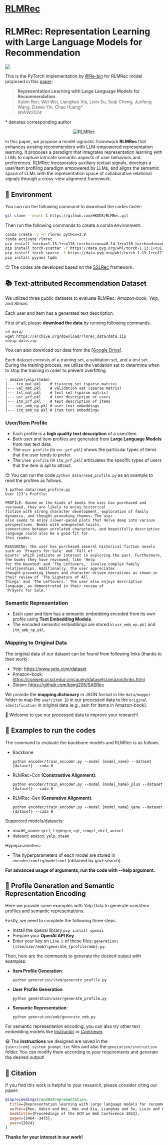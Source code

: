 # [RLMRec](https://github.com/HKUDS/RLMRec)

# RLMRec: Representation Learning with Large Language Models for Recommendation

<img src='RLMRec_cover.png' />

 This is the PyTorch implementation by <a href='https://github.com/Re-bin'>@Re-bin</a> for RLMRec model proposed in this [paper](https://arxiv.org/abs/2310.15950):

 >**Representation Learning with Large Language Models for Recommendation**  
 >Xubin Ren, Wei Wei, Lianghao Xia, Lixin Su, Suqi Cheng, Junfeng Wang, Dawei Yin, Chao Huang*\
 >*WWW2024*


\* denotes corresponding author
<p align="center">
<img src="RLMRec.png" alt="RLMRec" />
</p>

In this paper, we propose a model-agnostic framework **RLMRec** that enhances existing recommenders with LLM-empowered representation learning. It proposes a paradigm that integrates representation learning with LLMs to capture intricate semantic aspects of user behaviors and preferences. RLMRec incorporates auxiliary textual signals, develops a user/item profiling paradigm empowered by LLMs, and aligns the semantic space of LLMs with the representation space of collaborative relational signals through a cross-view alignment framework.

## 📝 Environment
You can run the following command to download the codes faster:
```bash
git clone --depth 1 https://github.com/HKUDS/RLMRec.git
```

Then run the following commands to create a conda environment:

```bash
conda create -y -n rlmrec python=3.9
conda activate rlmrec
pip install torch==1.13.1+cu116 torchvision==0.14.1+cu116 torchaudio==0.13.1 --extra-index-url https://download.pytorch.org/whl/cu116
pip install torch-scatter -f https://data.pyg.org/whl/torch-1.13.1+cu117.html
pip install torch-sparse -f https://data.pyg.org/whl/torch-1.13.1+cu117.html
pip install pyyaml tqdm
```

😉 The codes are developed based on the [SSLRec](https://github.com/HKUDS/SSLRec) framework.

## 📚 Text-attributed Recommendation Dataset

We utilized three public datasets to evaluate RLMRec:  *Amazon-book, Yelp,* and *Steam*.

Each user and item has a generated text description.

First of all, please **download the data** by running following commands.
 ```
 cd data/
 wget https://archive.org/download/rlmrec_data/data.zip
 unzip data.zip
 ```

You can also download our data from the [[Google Drive](https://drive.google.com/file/d/1PzePFsBcYofG1MV2FisFLBM2lMytbMdW/view?usp=sharing)].


Each dataset consists of a training set, a validation set, and a test set. During the training process, we utilize the validation set to determine when to stop the training in order to prevent overfitting.
```
- amazon(yelp/steam)
|--- trn_mat.pkl    # training set (sparse matrix)
|--- val_mat.pkl    # validation set (sparse matrix)
|--- tst_mat.pkl    # test set (sparse matrix)
|--- usr_prf.pkl    # text description of users
|--- itm_prf.pkl    # text description of items
|--- usr_emb_np.pkl # user text embeddings
|--- itm_emb_np.pkl # item text embeddings
```

### User/Item Profile
- Each profile is a **high quality text description** of a user/item.
- Both user and item profiles are generated from **Large Language Models** from raw text data.
- The `user profile` (in `usr_prf.pkl`) shows the particular types of items that the user tends to prefer. 
- The `item profile` (in `itm_prf.pkl`) articulates the specific types of users that the item is apt to attract. 

😊 You can run the code `python data/read_profile.py` as an example to read the profiles as follows.
```
$ python data/read_profile.py
User 123's Profile:

PROFILE: Based on the kinds of books the user has purchased and reviewed, they are likely to enjoy historical
fiction with strong character development, exploration of family dynamics, and thought-provoking themes. The user 
also seems to enjoy slower-paced plots that delve deep into various perspectives. Books with unexpected twists, 
connections between unrelated characters, and beautifully descriptive language could also be a good fit for 
this reader.

REASONING: The user has purchased several historical fiction novels such as 'Prayers for Sale' and 'Fall of 
Giants' which indicate an interest in exploring the past. Furthermore, the books they have reviewed, like 'Help 
for the Haunted' and 'The Leftovers,' involve complex family relationships. Additionally, the user appreciates 
thought-provoking themes and character-driven narratives as shown in their review of 'The Signature of All 
Things' and 'The Leftovers.' The user also enjoys descriptive language, as demonstrated in their review of 
'Prayers for Sale.'
```

### Semantic Representation
- Each user and item has a semantic embedding encoded from its own profile using **Text Embedding Models**.
- The encoded semantic embeddings are stored in `usr_emb_np.pkl` and `itm_emb_np.pkl`.

### Mapping to Original Data

The original data of our dataset can be found from following links (thanks to their work):
- Yelp: https://www.yelp.com/dataset
- Amazon-book: https://cseweb.ucsd.edu/~jmcauley/datasets/amazon/links.html
- Steam: https://github.com/kang205/SASRec

We provide the **mapping dictionary** in JSON format in the `data/mapper` folder to map the `user/item ID` in our processed data to the `original identification` in original data (e.g., asin for items in Amazon-book).

🤗 Welcome to use our processed data to improve your research!

## 🚀 Examples to run the codes

The command to evaluate the backbone models and RLMRec is as follows. 

  - Backbone 

    ```python encoder/train_encoder.py --model {model_name} --dataset {dataset} --cuda 0```   

  - RLMRec-Con **(Constrastive Alignment)**:

    ```python encoder/train_encoder.py --model {model_name}_plus --dataset {dataset} --cuda 0```

  - RLMRec-Gen **(Generative Alignment)**:

    ```python encoder/train_encoder.py --model {model_name}_gene --dataset {dataset} --cuda 0```

Supported models/datasets:

* model_name:  `gccf`, `lightgcn`, `sgl`, `simgcl`, `dccf`, `autocf`
* dataset: `amazon`, `yelp`, `steam`

Hypeparameters:

* The hyperparameters of each model are stored in `encoder/config/modelconf` (obtained by grid-search).

 **For advanced usage of arguments, run the code with --help argument.**

## 🔮 Profile Generation and Semantic Representation Encoding
Here we provide some examples with *Yelp* Data to generate user/item profiles and semantic representations.

Firstly, we need to complete the following three steps.
- Install the openai library `pip install openai`
- Prepare your **OpenAI API Key**
- Enter your key on `Line 5` of these files: `generation\{item/user/emb}\generate_{profile/emb}.py`.

Then, here are the commands to generate the desired output with examples:

  - **Item Profile Generation**:

    ```python generation/item/generate_profile.py```   

  - **User Profile Generation**:

    ```python generation/user/generate_profile.py```

  - **Semantic Representation**:

    ```python generation/emb/generate_emb.py```

For semantic representation encoding, you can also try other text embedding models like [Instructor](https://github.com/xlang-ai/instructor-embedding) or [Contriever](https://github.com/facebookresearch/contriever).

😀 The **instructions** we designed are saved in the `{user/item}_system_prompt.txt` files and also the `generation/instruction` folder. You can modify them according to your requirements and generate the desired output!

## 🌟 Citation
If you find this work is helpful to your research, please consider citing our paper:
```bibtex
@inproceedings{ren2024representation,
  title={Representation learning with large language models for recommendation},
  author={Ren, Xubin and Wei, Wei and Xia, Lianghao and Su, Lixin and Cheng, Suqi and Wang, Junfeng and Yin, Dawei and Huang, Chao},
  booktitle={Proceedings of the ACM on Web Conference 2024},
  pages={3464--3475},
  year={2024}
}
```

**Thanks for your interest in our work!**
